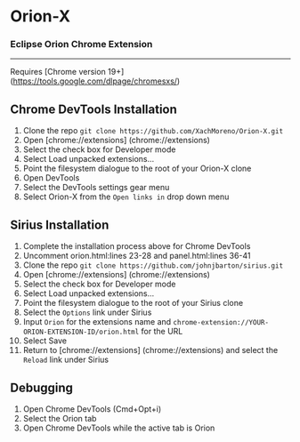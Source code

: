 # Orion-X

### Eclipse Orion Chrome Extension
---
Requires [Chrome version 19+] (https://tools.google.com/dlpage/chromesxs/)

## Chrome DevTools Installation
1. Clone the repo `git clone https://github.com/XachMoreno/Orion-X.git`
2. Open [chrome://extensions] (chrome://extensions)
3. Select the check box for Developer mode
4. Select Load unpacked extensions...
5. Point the filesystem dialogue to the root of your Orion-X clone
6. Open DevTools
7. Select the DevTools settings gear menu
8. Select Orion-X from the `Open links in` drop down menu

## Sirius Installation
1. Complete the installation process above for Chrome DevTools
2. Uncomment orion.html:lines 23-28 and panel.html:lines 36-41
3. Clone the repo `git clone https://github.com/johnjbarton/sirius.git`
4. Open [chrome://extensions] (chrome://extensions)
5. Select the check box for Developer mode
6. Select Load unpacked extensions...
7. Point the filesystem dialogue to the root of your Sirius clone
8. Select the `Options` link under Sirius
9. Input `Orion` for the extensions name and `chrome-extension://YOUR-ORION-EXTENSION-ID/orion.html` for the URL
10. Select Save
11. Return to [chrome://extensions] (chrome://extensions) and select the `Reload` link under Sirius

## Debugging
1. Open Chrome DevTools (Cmd+Opt+i)
2. Select the Orion tab
3. Open Chrome DevTools while the active tab is Orion